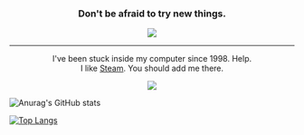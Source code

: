<h3 align='center'>
  Don't be afraid to try new things.
  </h3>

<p align="center">
        <img src='https://user-images.githubusercontent.com/83146584/154866157-d4204b63-7141-4d66-a6d3-a6e6303ffc1f.gif' />
</p>

<hr/>

<p align='center'>
  I've been stuck inside my computer since 1998. Help.
	<br>
I like <a href='https://steamcommunity.com/id/persaiscrying/'>Steam</a>. You should add me there.
  </p>

  <p align=center>
    <img src=https://user-images.githubusercontent.com/83146584/154866453-9e971a08-cf5a-41ce-80b8-e413816a3deb.gif>
    </p>

![Anurag's GitHub stats](https://github-readme-stats.vercel.app/api?username=matheusclmb&hide=prs,issues,contribs&show_icons=true&private=true&theme=radical)

[![Top Langs](https://github-readme-stats.vercel.app/api/top-langs/?username=matheusclmb&layout=compact&private=true&theme=radical)](https://github.com/anuraghazra/github-readme-stats)
